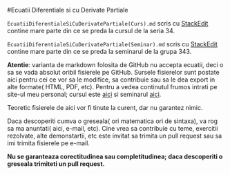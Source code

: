 #Ecuatii Diferentiale si cu Derivate Partiale

``EcuatiiDiferentialeSiCuDerivatePartiale(Curs).md`` scris cu [StackEdit](https://stackedit.io/) contine mare parte din ce se preda la cursul de la seria 34.

``EcuatiiDiferentialeSiCuDerivatePartiale(Seminar).md`` scris cu [StackEdit](https://stackedit.io/) contine mare parte din ce se preda la seminarul de la grupa 343.

**Atentie**: varianta de markdown folosita de GitHub nu accepta ecuatii, deci o sa se vada absolut oribil fisierele pe GitHub. Sursele fisierelor sunt postate aici pentru cei ce vor sa le modifice, sa contribuie sau sa le dea export in alte formate( HTML, PDF, etc). Pentru a vedea continutul frumos intrati pe site-ul meu personal; cursul este [aici](http://vladionescu.me/eccurs.html) si seminarul [aici](http://vladionescu.me/ecseminar.html).

Teoretic fisierele de aici vor fi tinute la curent, dar nu garantez nimic.

Daca descoperiti cumva o greseala( ori matematica ori de sintaxa), va rog sa ma anuntati( aici, e-mail, etc). Cine vrea sa contribuie cu teme, exercitii rezolvate, alte demonstartii, etc este invitat sa trimita un pull request sau sa imi trimita fisierele pe e-mail.

**Nu se garanteaza corectitudinea sau completitudinea; daca descoperiti o greseala trimiteti un pull request.**
